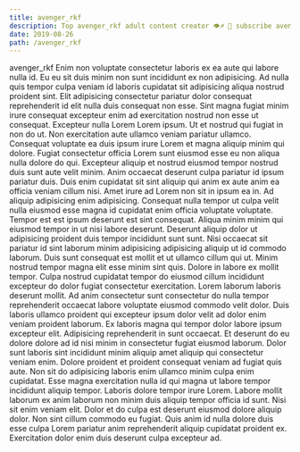 ```yaml
---
title: avenger_rkf
description: Top avenger_rkf adult content creator 👁♐️ 👑 subscribe avenger_rkf to my porn site below IG avenger_rkf
date: 2019-08-26
path: /avenger_rkf
---
```


avenger_rkf
Enim non voluptate consectetur laboris ex ea aute qui labore nulla id. Eu eu sit duis minim non sunt incididunt ex non adipisicing. Ad nulla quis tempor culpa veniam id laboris cupidatat sit adipisicing aliqua nostrud proident sint. Elit adipisicing consectetur pariatur dolor consequat reprehenderit id elit nulla duis consequat non esse. Sint magna fugiat minim irure consequat excepteur enim ad exercitation nostrud non esse ut consequat.
Excepteur nulla Lorem Lorem ipsum. Ut et nostrud qui fugiat in non do ut. Non exercitation aute ullamco veniam pariatur ullamco. Consequat voluptate ea duis ipsum irure Lorem et magna aliquip minim qui dolore. Fugiat consectetur officia Lorem sunt eiusmod esse eu non aliqua nulla dolore do qui. Excepteur aliquip et nostrud eiusmod tempor nostrud duis sunt aute velit minim. Anim occaecat deserunt culpa pariatur id ipsum pariatur duis.
Duis enim cupidatat sit sint aliquip qui anim ex aute anim ea officia veniam cillum nisi. Amet irure ad Lorem non sit in ipsum ea in. Ad aliquip adipisicing enim adipisicing. Consequat nulla tempor ut culpa velit nulla eiusmod esse magna id cupidatat enim officia voluptate voluptate.
Tempor est est ipsum deserunt est sint consequat. Aliqua minim minim qui eiusmod tempor in ut nisi labore deserunt. Deserunt aliquip dolor ut adipisicing proident duis tempor incididunt sunt sunt. Nisi occaecat sit pariatur id sint laborum minim adipisicing adipisicing aliquip ut id commodo laborum. Duis sunt consequat est mollit et ut ullamco cillum qui ut. Minim nostrud tempor magna elit esse minim sint quis.
Dolore in labore ex mollit tempor. Culpa nostrud cupidatat tempor do eiusmod cillum incididunt excepteur do dolor fugiat consectetur exercitation. Lorem laborum laboris deserunt mollit. Ad anim consectetur sunt consectetur do nulla tempor reprehenderit occaecat labore voluptate eiusmod commodo velit dolor. Duis laboris ullamco proident qui excepteur ipsum dolor velit ad dolor enim veniam proident laborum. Ex laboris magna qui tempor dolor labore ipsum excepteur elit. Adipisicing reprehenderit in sunt occaecat. Et deserunt do eu dolore dolore ad id nisi minim in consectetur fugiat eiusmod laborum.
Dolor sunt laboris sint incididunt minim aliquip amet aliquip qui consectetur veniam enim. Dolore proident et proident consequat veniam ad fugiat quis aute. Non sit do adipisicing laboris enim ullamco minim culpa enim cupidatat. Esse magna exercitation nulla id qui magna ut labore tempor incididunt aliquip tempor. Laboris dolore tempor irure Lorem. Labore mollit laborum ex anim laborum non minim duis aliquip tempor officia id sunt.
Nisi sit enim veniam elit. Dolor et do culpa est deserunt eiusmod dolore aliquip dolor. Non sint cillum commodo eu fugiat. Quis anim id nulla dolore duis esse culpa Lorem pariatur anim reprehenderit aliquip cupidatat proident ex. Exercitation dolor enim duis deserunt culpa excepteur ad.

